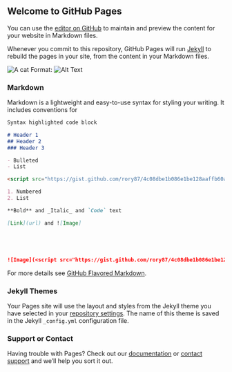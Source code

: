 ## Welcome to GitHub Pages

You can use the [editor on GitHub](https://github.com/rory87/rory87.github.io/edit/main/index.md) to maintain and preview the content for your website in Markdown files.

Whenever you commit to this repository, GitHub Pages will run [Jekyll](https://jekyllrb.com/) to rebuild the pages in your site, from the content in your Markdown files.

![A cat](https://octodex.github.com/images/yaktocat.png)
Format: ![Alt Text](url)

### Markdown

Markdown is a lightweight and easy-to-use syntax for styling your writing. It includes conventions for

```markdown
Syntax highlighted code block

# Header 1
## Header 2
### Header 3

- Bulleted
- List

<script src="https://gist.github.com/rory87/4c08dbe1b086e1be128aaffb60ac0ad8.js"></script>

1. Numbered
2. List

**Bold** and _Italic_ and `Code` text

[Link](url) and ![Image]





![Image](<script src="https://gist.github.com/rory87/4c08dbe1b086e1be128aaffb60ac0ad8.js"></script>)
```

For more details see [GitHub Flavored Markdown](https://guides.github.com/features/mastering-markdown/).

### Jekyll Themes

Your Pages site will use the layout and styles from the Jekyll theme you have selected in your [repository settings](https://github.com/rory87/rory87.github.io/settings). The name of this theme is saved in the Jekyll `_config.yml` configuration file.

### Support or Contact

Having trouble with Pages? Check out our [documentation](https://docs.github.com/categories/github-pages-basics/) or [contact support](https://github.com/contact) and we’ll help you sort it out.
